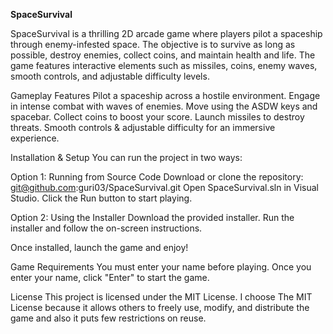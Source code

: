 **SpaceSurvival**

SpaceSurvival is a thrilling 2D arcade game where players pilot a spaceship through enemy-infested space. The objective is to survive as long as possible, destroy enemies, collect coins, and maintain health and life. The game features interactive elements such as missiles, coins, enemy waves, smooth controls, and adjustable difficulty levels.

Gameplay Features
Pilot a spaceship across a hostile environment.
Engage in intense combat with waves of enemies.
Move using the ASDW keys and spacebar.
Collect coins to boost your score.
Launch missiles to destroy threats.
Smooth controls & adjustable difficulty for an immersive experience.

Installation & Setup
You can run the project in two ways:

Option 1: Running from Source Code
Download or clone the repository:
git@github.com:guri03/SpaceSurvival.git
Open SpaceSurvival.sln in Visual Studio.
Click the Run button to start playing.

Option 2: Using the Installer
Download the provided installer.
Run the installer and follow the on-screen instructions.

Once installed, launch the game and enjoy!

Game Requirements
You must enter your name before playing.
Once you enter your name, click "Enter" to start the game.

License
This project is licensed under the MIT License.
I choose The MIT License because it allows others to freely use, modify, and distribute the game and also it puts few restrictions on reuse.
